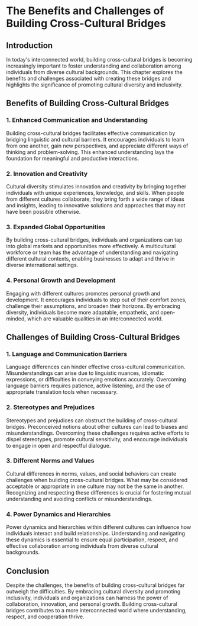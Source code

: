 # The Benefits and Challenges of Building Cross-Cultural Bridges

## Introduction

In today's interconnected world, building cross-cultural bridges is becoming increasingly important to foster understanding and collaboration among individuals from diverse cultural backgrounds. This chapter explores the benefits and challenges associated with creating these bridges and highlights the significance of promoting cultural diversity and inclusivity.

## Benefits of Building Cross-Cultural Bridges

### 1\. Enhanced Communication and Understanding

Building cross-cultural bridges facilitates effective communication by bridging linguistic and cultural barriers. It encourages individuals to learn from one another, gain new perspectives, and appreciate different ways of thinking and problem-solving. This enhanced understanding lays the foundation for meaningful and productive interactions.

### 2\. Innovation and Creativity

Cultural diversity stimulates innovation and creativity by bringing together individuals with unique experiences, knowledge, and skills. When people from different cultures collaborate, they bring forth a wide range of ideas and insights, leading to innovative solutions and approaches that may not have been possible otherwise.

### 3\. Expanded Global Opportunities

By building cross-cultural bridges, individuals and organizations can tap into global markets and opportunities more effectively. A multicultural workforce or team has the advantage of understanding and navigating different cultural contexts, enabling businesses to adapt and thrive in diverse international settings.

### 4\. Personal Growth and Development

Engaging with different cultures promotes personal growth and development. It encourages individuals to step out of their comfort zones, challenge their assumptions, and broaden their horizons. By embracing diversity, individuals become more adaptable, empathetic, and open-minded, which are valuable qualities in an interconnected world.

## Challenges of Building Cross-Cultural Bridges

### 1\. Language and Communication Barriers

Language differences can hinder effective cross-cultural communication. Misunderstandings can arise due to linguistic nuances, idiomatic expressions, or difficulties in conveying emotions accurately. Overcoming language barriers requires patience, active listening, and the use of appropriate translation tools when necessary.

### 2\. Stereotypes and Prejudices

Stereotypes and prejudices can obstruct the building of cross-cultural bridges. Preconceived notions about other cultures can lead to biases and misunderstandings. Overcoming these challenges requires active efforts to dispel stereotypes, promote cultural sensitivity, and encourage individuals to engage in open and respectful dialogue.

### 3\. Different Norms and Values

Cultural differences in norms, values, and social behaviors can create challenges when building cross-cultural bridges. What may be considered acceptable or appropriate in one culture may not be the same in another. Recognizing and respecting these differences is crucial for fostering mutual understanding and avoiding conflicts or misunderstandings.

### 4\. Power Dynamics and Hierarchies

Power dynamics and hierarchies within different cultures can influence how individuals interact and build relationships. Understanding and navigating these dynamics is essential to ensure equal participation, respect, and effective collaboration among individuals from diverse cultural backgrounds.

## Conclusion

Despite the challenges, the benefits of building cross-cultural bridges far outweigh the difficulties. By embracing cultural diversity and promoting inclusivity, individuals and organizations can harness the power of collaboration, innovation, and personal growth. Building cross-cultural bridges contributes to a more interconnected world where understanding, respect, and cooperation thrive.
